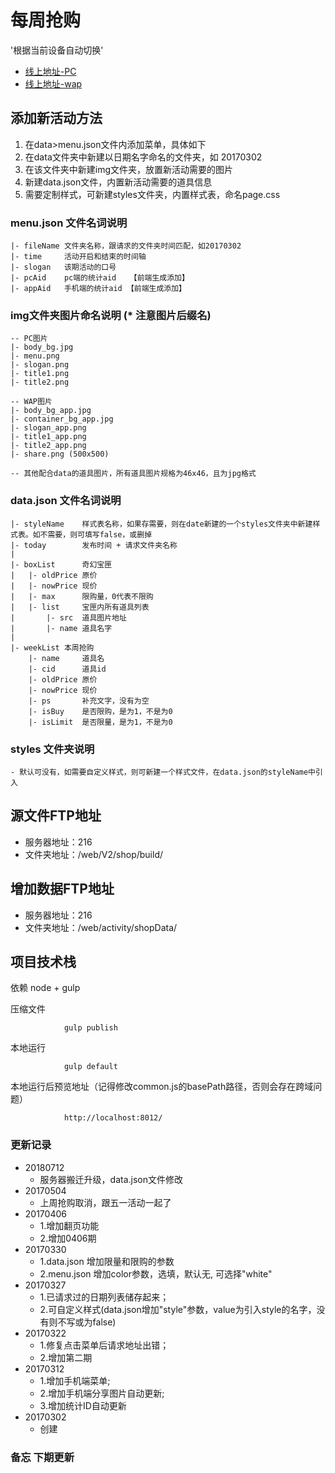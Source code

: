 # 每周抢购




'根据当前设备自动切换'
- [线上地址-PC](http://www.m3guo.com/v2/shop/)
- [线上地址-wap](http://www.m3guo.com/v2/shop/app.html)



## 添加新活动方法
1. 在data>menu.json文件内添加菜单，具体如下
2. 在data文件夹中新建以日期名字命名的文件夹，如 20170302
3. 在该文件夹中新建img文件夹，放置新活动需要的图片
4. 新建data.json文件，内置新活动需要的道具信息
5. 需要定制样式，可新建styles文件夹，内置样式表，命名page.css


### menu.json 文件名词说明
    |- fileName 文件夹名称，跟请求的文件夹时间匹配，如20170302
    |- time     活动开启和结束的时间轴
    |- slogan   该期活动的口号
    |- pcAid    pc端的统计aid   【前端生成添加】
    |- appAid   手机端的统计aid 【前端生成添加】

### img文件夹图片命名说明 (* 注意图片后缀名)
    -- PC图片
    |- body_bg.jpg
    |- menu.png
    |- slogan.png
    |- title1.png
    |- title2.png

    -- WAP图片
    |- body_bg_app.jpg
    |- container_bg_app.jpg
    |- slogan_app.png
    |- title1_app.png
    |- title2_app.png
    |- share.png (500x500)

    -- 其他配合data的道具图片，所有道具图片规格为46x46，且为jpg格式


### data.json 文件名词说明
    |- styleName    样式表名称，如果存需要，则在date新建的一个styles文件夹中新建样式表。如不需要，则可填写false，或删掉
    |- today        发布时间 + 请求文件夹名称
    |
    |- boxList      奇幻宝匣
    |   |- oldPrice 原价
    |   |- nowPrice 现价
    |   |- max      限购量，0代表不限购
    |   |- list     宝匣内所有道具列表
    |       |- src  道具图片地址
    |       |- name 道具名字
    |
    |- weekList 本周抢购
        |- name     道具名
        |- cid      道具id
        |- oldPrice 原价
        |- nowPrice 现价
        |- ps       补充文字，没有为空
        |- isBuy    是否限购，是为1，不是为0
        |- isLimit  是否限量，是为1，不是为0



### styles 文件夹说明
    - 默认可没有，如需要自定义样式，则可新建一个样式文件，在data.json的styleName中引入




## 源文件FTP地址

- 服务器地址：216
- 文件夹地址：/web/V2/shop/build/


## 增加数据FTP地址

- 服务器地址：216
- 文件夹地址：/web/activity/shopData/



## 项目技术栈
依赖 node + gulp


压缩文件

                gulp publish

本地运行

                gulp default

本地运行后预览地址（记得修改common.js的basePath路径，否则会存在跨域问题）

                http://localhost:8012/



### 更新记录

- 20180712
  + 服务器搬迁升级，data.json文件修改
- 20170504
  + 上周抢购取消，跟五一活动一起了
- 20170406
  + 1.增加翻页功能
  + 2.增加0406期
- 20170330
  + 1.data.json 增加限量和限购的参数
  + 2.menu.json 增加color参数，选填，默认无, 可选择"white"
- 20170327 
  + 1.已请求过的日期列表储存起来；
  + 2.可自定义样式(data.json增加"style"参数，value为引入style的名字，没有则不写或为false)
- 20170322 
  + 1.修复点击菜单后请求地址出错；
  + 2.增加第二期
- 20170312 
  + 1.增加手机端菜单; 
  + 2.增加手机端分享图片自动更新; 
  + 3.增加统计ID自动更新
- 20170302 
  + 创建



### 备忘 下期更新
